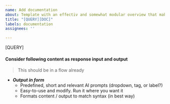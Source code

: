 ```yaml
---
name: Add documentation
about: Template with an effectiv and somewhat modular overview that makes input faster
title: "[QUERY][DOC]"
labels: documentation
assignees: ''

---
```


[QUERY]

#### Consider following content as response input and output 
  >This should be in a flow already

* ***Output in form*** 
  * Predefined, short and relevant AI prompts  (dropdown, tag, or label?)
  * Easy-to-use and modify. Run it where you want it
  * Formats content / output to match syntax (in best way)
